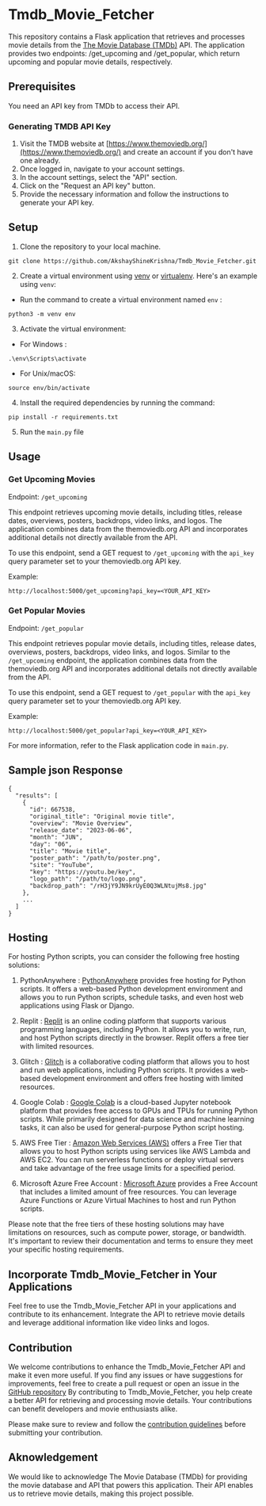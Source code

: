 # Tmdb_Movie_Fetcher
This repository contains a Flask application that retrieves and processes movie details from the [The Movie Database (TMDb)](https://developer.themoviedb.org/docs) API. The application provides two endpoints: /get_upcoming and /get_popular, which return upcoming and popular movie details, respectively.

## Prerequisites
You need an API key from TMDb to access their API.

### Generating TMDB API Key
1. Visit the TMDB website at [https://www.themoviedb.org/](https://www.themoviedb.org/) and create an account if you don't have one already.
2. Once logged in, navigate to your account settings.
3. In the account settings, select the "API" section.
4. Click on the "Request an API key" button.
5. Provide the necessary information and follow the instructions to generate your API key.

## Setup

1. Clone the repository to your local machine.
```
git clone https://github.com/AkshayShineKrishna/Tmdb_Movie_Fetcher.git
```
2. Create a virtual environment using [venv](https://docs.python.org/3/library/venv.html) or [virtualenv](https://pypi.org/project/virtualenv/). Here's an example using `venv`:
  - Run the command to create a virtual environment named `env` : 
```
python3 -m venv env
```
3. Activate the virtual environment:
- For Windows : 
```
.\env\Scripts\activate
```
- For Unix/macOS: 
```
source env/bin/activate
```
4. Install the required dependencies by running the command: 
```
pip install -r requirements.txt
```
5. Run the `main.py` file

## Usage

### Get Upcoming Movies

Endpoint: `/get_upcoming`

This endpoint retrieves upcoming movie details, including titles, release dates, overviews, posters, backdrops, video links, and logos. The application combines data from the themoviedb.org API and incorporates additional details not directly available from the API.

To use this endpoint, send a GET request to `/get_upcoming` with the `api_key` query parameter set to your themoviedb.org API key.

Example: 
```
http://localhost:5000/get_upcoming?api_key=<YOUR_API_KEY>
```

### Get Popular Movies

Endpoint: `/get_popular`

This endpoint retrieves popular movie details, including titles, release dates, overviews, posters, backdrops, video links, and logos. Similar to the `/get_upcoming` endpoint, the application combines data from the themoviedb.org API and incorporates additional details not directly available from the API.

To use this endpoint, send a GET request to `/get_popular` with the `api_key` query parameter set to your themoviedb.org API key.

Example: 
```
http://localhost:5000/get_popular?api_key=<YOUR_API_KEY>
``` 

For more information, refer to the Flask application code in `main.py`.

## Sample json Response
```
{
  "results": [
    {
      "id": 667538,
      "original_title": "Original movie title",
      "overview": "Movie Overview",
      "release_date": "2023-06-06",
      "month": "JUN",
      "day": "06",
      "title": "Movie title",
      "poster_path": "/path/to/poster.png",
      "site": "YouTube",
      "key": "https://youtu.be/key",
      "logo_path": "/path/to/logo.png",
      "backdrop_path": "/rH3jY9JN9krUyE0Q3WLNtujMs8.jpg"
    },
    ...
  ]
}
```
## Hosting
For hosting Python scripts, you can consider the following free hosting solutions:

1. PythonAnywhere : [PythonAnywhere](https://www.pythonanywhere.com/) provides free hosting for Python scripts. It offers a web-based Python development environment and allows you to run Python scripts, schedule tasks, and even host web applications using Flask or Django.

2. Replit : [Replit](https://replit.com/) is an online coding platform that supports various programming languages, including Python. It allows you to write, run, and host Python scripts directly in the browser. Replit offers a free tier with limited resources.

3. Glitch : [Glitch](https://glitch.com/) is a collaborative coding platform that allows you to host and run web applications, including Python scripts. It provides a web-based development environment and offers free hosting with limited resources.

4. Google Colab : [Google Colab](https://colab.research.google.com/) is a cloud-based Jupyter notebook platform that provides free access to GPUs and TPUs for running Python scripts. While primarily designed for data science and machine learning tasks, it can also be used for general-purpose Python script hosting.

5. AWS Free Tier : [Amazon Web Services (AWS)](https://aws.amazon.com/free/) offers a Free Tier that allows you to host Python scripts using services like AWS Lambda and AWS EC2. You can run serverless functions or deploy virtual servers and take advantage of the free usage limits for a specified period.

6. Microsoft Azure Free Account : [Microsoft Azure](https://azure.microsoft.com/free/) provides a Free Account that includes a limited amount of free resources. You can leverage Azure Functions or Azure Virtual Machines to host and run Python scripts.

Please note that the free tiers of these hosting solutions may have limitations on resources, such as compute power, storage, or bandwidth. It's important to review their documentation and terms to ensure they meet your specific hosting requirements.

## Incorporate Tmdb_Movie_Fetcher in Your Applications
Feel free to use the Tmdb_Movie_Fetcher API in your applications and contribute to its enhancement. Integrate the API to retrieve movie details and leverage additional information like video links and logos.

## Contribution
We welcome contributions to enhance the Tmdb_Movie_Fetcher API and make it even more useful. If you find any issues or have suggestions for improvements, feel free to create a pull request or open an issue in the [GitHub repository](https://github.com/AkshayShineKrishna/Tmdb_Movie_Fetcher)
By contributing to Tmdb_Movie_Fetcher, you help create a better API for retrieving and processing movie details. Your contributions can benefit developers and movie enthusiasts alike.

Please make sure to review and follow the [contribution guidelines](https://github.com/AkshayShineKrishna/Tmdb_Movie_Fetcher/blob/master/CONTRIBUTING.md) before submitting your contribution.

## Aknowledgement
We would like to acknowledge The Movie Database (TMDb) for providing the movie database and API that powers this application. Their API enables us to retrieve movie details, making this project possible.
